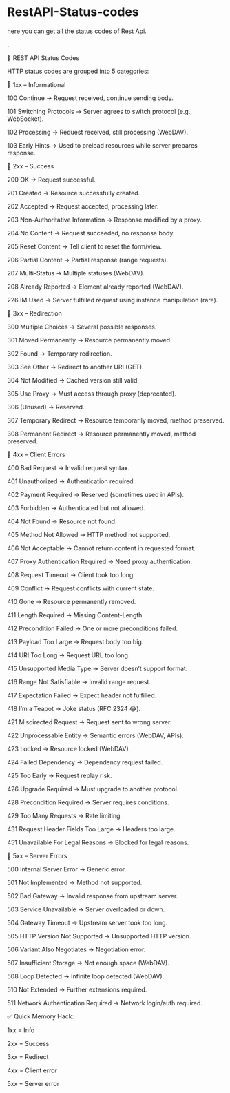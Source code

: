 # RestAPI-Status-codes
here you can get all the status codes of Rest Api.

.

📘 REST API Status Codes

HTTP status codes are grouped into 5 categories:

🔹 1xx – Informational

100 Continue → Request received, continue sending body.

101 Switching Protocols → Server agrees to switch protocol (e.g., WebSocket).

102 Processing → Request received, still processing (WebDAV).

103 Early Hints → Used to preload resources while server prepares response.

🔹 2xx – Success

200 OK → Request successful.

201 Created → Resource successfully created.

202 Accepted → Request accepted, processing later.

203 Non-Authoritative Information → Response modified by a proxy.

204 No Content → Request succeeded, no response body.

205 Reset Content → Tell client to reset the form/view.

206 Partial Content → Partial response (range requests).

207 Multi-Status → Multiple statuses (WebDAV).

208 Already Reported → Element already reported (WebDAV).

226 IM Used → Server fulfilled request using instance manipulation (rare).

🔹 3xx – Redirection

300 Multiple Choices → Several possible responses.

301 Moved Permanently → Resource permanently moved.

302 Found → Temporary redirection.

303 See Other → Redirect to another URI (GET).

304 Not Modified → Cached version still valid.

305 Use Proxy → Must access through proxy (deprecated).

306 (Unused) → Reserved.

307 Temporary Redirect → Resource temporarily moved, method preserved.

308 Permanent Redirect → Resource permanently moved, method preserved.

🔹 4xx – Client Errors

400 Bad Request → Invalid request syntax.

401 Unauthorized → Authentication required.

402 Payment Required → Reserved (sometimes used in APIs).

403 Forbidden → Authenticated but not allowed.

404 Not Found → Resource not found.

405 Method Not Allowed → HTTP method not supported.

406 Not Acceptable → Cannot return content in requested format.

407 Proxy Authentication Required → Need proxy authentication.

408 Request Timeout → Client took too long.

409 Conflict → Request conflicts with current state.

410 Gone → Resource permanently removed.

411 Length Required → Missing Content-Length.

412 Precondition Failed → One or more preconditions failed.

413 Payload Too Large → Request body too big.

414 URI Too Long → Request URL too long.

415 Unsupported Media Type → Server doesn’t support format.

416 Range Not Satisfiable → Invalid range request.

417 Expectation Failed → Expect header not fulfilled.

418 I’m a Teapot → Joke status (RFC 2324 😂).

421 Misdirected Request → Request sent to wrong server.

422 Unprocessable Entity → Semantic errors (WebDAV, APIs).

423 Locked → Resource locked (WebDAV).

424 Failed Dependency → Dependency request failed.

425 Too Early → Request replay risk.

426 Upgrade Required → Must upgrade to another protocol.

428 Precondition Required → Server requires conditions.

429 Too Many Requests → Rate limiting.

431 Request Header Fields Too Large → Headers too large.

451 Unavailable For Legal Reasons → Blocked for legal reasons.

🔹 5xx – Server Errors

500 Internal Server Error → Generic error.

501 Not Implemented → Method not supported.

502 Bad Gateway → Invalid response from upstream server.

503 Service Unavailable → Server overloaded or down.

504 Gateway Timeout → Upstream server took too long.

505 HTTP Version Not Supported → Unsupported HTTP version.

506 Variant Also Negotiates → Negotiation error.

507 Insufficient Storage → Not enough space (WebDAV).

508 Loop Detected → Infinite loop detected (WebDAV).

510 Not Extended → Further extensions required.

511 Network Authentication Required → Network login/auth required.

✅ Quick Memory Hack:

1xx = Info

2xx = Success

3xx = Redirect

4xx = Client error

5xx = Server error
